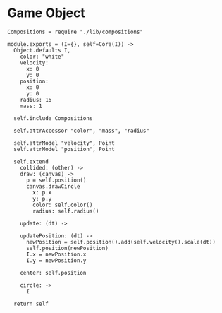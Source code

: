 Game Object
===========

    Compositions = require "./lib/compositions"

    module.exports = (I={}, self=Core(I)) ->
      Object.defaults I,
        color: "white"
        velocity:
          x: 0
          y: 0
        position:
          x: 0
          y: 0
        radius: 16
        mass: 1

      self.include Compositions

      self.attrAccessor "color", "mass", "radius"

      self.attrModel "velocity", Point
      self.attrModel "position", Point

      self.extend
        collided: (other) ->
        draw: (canvas) ->
          p = self.position()
          canvas.drawCircle
            x: p.x
            y: p.y
            color: self.color()
            radius: self.radius()

        update: (dt) ->

        updatePosition: (dt) ->
          newPosition = self.position().add(self.velocity().scale(dt))
          self.position(newPosition)
          I.x = newPosition.x
          I.y = newPosition.y

        center: self.position

        circle: ->
          I

      return self

